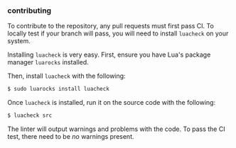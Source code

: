 ### contributing

To contribute to the repository, any pull requests must first pass CI.
To locally test if your branch will pass, you will need to install `luacheck` on your system.

Installing `luacheck` is very easy. First, ensure you have Lua's package manager `luarocks` installed.

Then, install `luacheck` with the following:

```BASH
$ sudo luarocks install luacheck
```

Once `luacheck` is installed, run it on the source code with the following:

```BASH
$ luacheck src
```

The linter will output warnings and problems with the code.
To pass the CI test, there need to be *no* warnings present.
